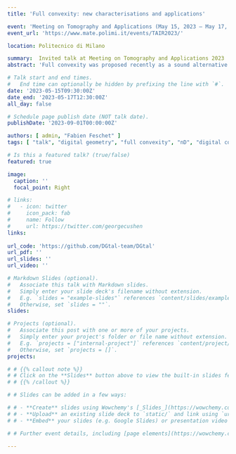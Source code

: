 ```yaml
---
title: 'Full convexity: new characterisations and applications'

event: 'Meeting on Tomography and Applications (May 15, 2023 – May 17, 2023)'
event_url: 'https://www.mate.polimi.it/events/TAIR2023/'

location: Politecnico di Milano

summary:  Invited talk at Meeting on Tomography and Applications 2023
abstract: 'Full convexity was proposed recently as a sound alternative to classical digital convexity. Indeed, it guarantees in arbitrary dimension d the connectedness (and even the simple connectedness) of fully convex sets, while keeping a rich geometry. For instance digital planes and half-spaces are fully convex. We present here several new results and several open problems related to full convexity. One drawback of full convexity is that it require 2^d convex hull computations and lattice point enumerations. We show here that one convex hull computation and enumeration is enough to check full convexity. We then present two new possible characterisations of full convexity. We then focus on the computation of fully convex objects from digital objects and present two alternatives to the already presented fully convex enveloppe. If time permits it, we will conclude with an application of full convexity to polyhedrization of digital sets.'

# Talk start and end times.
#   End time can optionally be hidden by prefixing the line with `#`.
date: '2023-05-15T09:30:00Z'
date_end: '2023-05-17T12:30:00Z'
all_day: false

# Schedule page publish date (NOT talk date).
publishDate: '2023-09-01T00:00:00Z'

authors: [ admin, "Fabien Feschet" ]
tags: [ "talk", "digital geometry", "full convexity", "nD", "digital convexity", "polyhedralization" ]

# Is this a featured talk? (true/false)
featured: true

image:
  caption: ''
  focal_point: Right

# links:
#   - icon: twitter
#     icon_pack: fab
#     name: Follow
#     url: https://twitter.com/georgecushen
links:
    
url_code: 'https://github.com/DGtal-team/DGtal'
url_pdf: ''
url_slides: ''
url_video: ''

# Markdown Slides (optional).
#   Associate this talk with Markdown slides.
#   Simply enter your slide deck's filename without extension.
#   E.g. `slides = "example-slides"` references `content/slides/example-slides.md`.
#   Otherwise, set `slides = ""`.
slides: 

# Projects (optional).
#   Associate this post with one or more of your projects.
#   Simply enter your project's folder or file name without extension.
#   E.g. `projects = ["internal-project"]` references `content/project/deep-learning/index.md`.
#   Otherwise, set `projects = []`.
projects:

# # {{% callout note %}}
# # Click on the **Slides** button above to view the built-in slides feature.
# # {{% /callout %}}

# # Slides can be added in a few ways:

# # - **Create** slides using Wowchemy's [_Slides_](https://wowchemy.com/docs/managing-content/#create-slides) feature and link using `slides` parameter in the front matter of the talk file
# # - **Upload** an existing slide deck to `static/` and link using `url_slides` parameter in the front matter of the talk file
# # - **Embed** your slides (e.g. Google Slides) or presentation video on this page using [shortcodes](https://wowchemy.com/docs/writing-markdown-latex/).

# # Further event details, including [page elements](https://wowchemy.com/docs/writing-markdown-latex/) such as image galleries, can be added to the body of this page.

---
```



